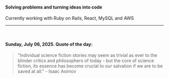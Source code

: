 #### Solving problems and turning ideas into code

Currently working with Ruby on Rails, React, MySQL and AWS

---

<br>

<!-- quote_marker -->
#### Sunday, July 06, 2025. Quote of the day:

> "Individual science fiction stories may seem as trivial as ever to the blinder critics and philosophers of today - but the core of science fiction, its essence has become crucial to our salvation if we are to be saved at all." - Isaac Asimov
